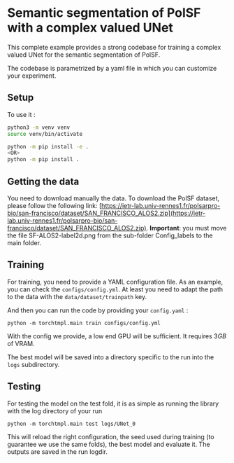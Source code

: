 # Semantic segmentation of PolSF with a complex valued UNet

This complete example provides a strong codebase for training a complex valued
UNet for the semantic segmentation of PolSF.

The codebase is parametrized by a yaml file in which you can customize your
experiment.

## Setup

To use it :

```bash
python3 -m venv venv
source venv/bin/activate

python -m pip install -e .
<OR>
python -m pip install .
```

## Getting the data

You need to download manually the data. To download the PolSF dataset, please follow the following link: [https://ietr-lab.univ-rennes1.fr/polsarpro-bio/san-francisco/dataset/SAN_FRANCISCO_ALOS2.zip](https://ietr-lab.univ-rennes1.fr/polsarpro-bio/san-francisco/dataset/SAN_FRANCISCO_ALOS2.zip). **Important**: you must move the file SF-ALOS2-label2d.png from the sub-folder Config_labels to the main folder.

## Training

For training, you need to provide a YAML configuration file. As an example, you
can check the `configs/config.yml`. At least you need to adapt the path to the
data with the `data/dataset/trainpath` key.


And then you can run the code by providing your `config.yaml` :

```
python -m torchtmpl.main train configs/config.yml
```

With the config we provide, a low end GPU will be sufficient. It requires $3 GB$
of VRAM.

The best model will be saved into a directory specific to the run into the `logs` subdirectory.

## Testing

For testing the model on the test fold, it is as simple as running the library
with the log directory of your run

```
python -m torchtmpl.main test logs/UNet_0
```

This will reload the right configuration, the seed used during training (to
guarantee we use the same folds), the best model and evaluate it. The outputs
are saved in the run logdir.


